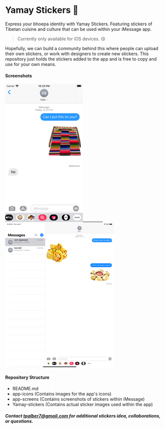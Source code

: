 # Yamay Stickers 🤙
Express your bhoepa identity with Yamay Stickers. Featuring stickers of Tibetan cuisine and culture that can be used within your iMessage app. 
> Currently only available for iOS devices. 😢

Hopefully, we can build a community behind this where people can upload their own stickers, or work with designers to create new stickers.
This repository just holds the stickers added to the app and is free to copy and use for your own means.

#### Screenshots
<img src="https://github.com/tpalber/YamayStickers/blob/master/app-screens/pangden.png" alt="Screenshot of pangden sticker" width="250"/>__________<img src="https://github.com/tpalber/YamayStickers/blob/master/app-screens/laphing.png" alt="Screenshot of laphing sticker" width="350"/>

#### Repository Structure
* README.md
* app-icons (Contains images for the app's icons)
* app-screens (Contains screenshots of stickers within iMessage)
* Yamay-stickers (Contains actual sticker images used within the app)

##### Contact tpalber7@gmail.com for additional stickers idea, collaborations, or questions.
